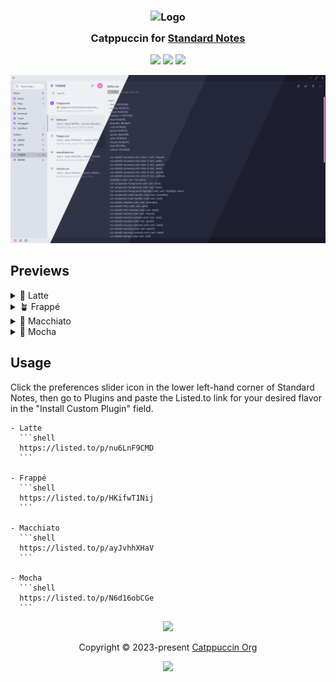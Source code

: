 <h3 align="center">
	<img src="https://raw.githubusercontent.com/catppuccin/catppuccin/main/assets/logos/exports/1544x1544_circle.png" width="100" alt="Logo"/><br/>
	<img src="https://raw.githubusercontent.com/catppuccin/catppuccin/main/assets/misc/transparent.png" height="30" width="0px"/>
	Catppuccin for <a href="https://standardnotes.com/">Standard Notes</a>
	<img src="https://raw.githubusercontent.com/catppuccin/catppuccin/main/assets/misc/transparent.png" height="30" width="0px"/>
</h3>

<p align="center">
	<a href="https://github.com/ek0vv/sn-theme-catppuccin/stargazers"><img src="https://img.shields.io/github/stars/ek0vv/sn-theme-catppuccin?colorA=363a4f&colorB=b7bdf8&style=for-the-badge"></a>
	<a href="https://github.com/ek0vv/sn-theme-catppuccin/issues"><img src="https://img.shields.io/github/issues/ek0vv/sn-theme-catppuccin?colorA=363a4f&colorB=f5a97f&style=for-the-badge"></a>
	<a href="https://github.com/ek0vv/sn-theme-catppuccin/contributors"><img src="https://img.shields.io/github/contributors/ek0vv/sn-theme-catppuccin?colorA=363a4f&colorB=a6da95&style=for-the-badge"></a>
</p>

<p align="center">
	<img src="https://raw.githubusercontent.com/ek0vv/sn-theme-catppuccin/main/assets/preview.webp"/>
</p>

## Previews

<details>
<summary>🌻 Latte</summary>
<img src="https://raw.githubusercontent.com/ek0vv/sn-theme-catppuccin/main/assets/preview-latte.webp"/>
</details>
<details>
<summary>🪴 Frappé</summary>
<img src="https://raw.githubusercontent.com/ek0vv/sn-theme-catppuccin/main/assets/preview-frappe.webp"/>
</details>
<details>
<summary>🌺 Macchiato</summary>
<img src="https://raw.githubusercontent.com/ek0vv/sn-theme-catppuccin/main/assets/preview-macchiato.webp"/>
</details>
<details>
<summary>🌿 Mocha</summary>
<img src="https://raw.githubusercontent.com/ek0vv/sn-theme-catppuccin/main/assets/preview-mocha.webp"/>
</details>


## Usage

Click the preferences slider icon in the lower left-hand corner of Standard Notes, then go to Plugins and paste the Listed.to link for your desired flavor in the "Install Custom Plugin" field.

    - Latte
      ```shell
      https://listed.to/p/nu6LnF9CMD
      ```

    - Frappé
      ```shell
      https://listed.to/p/HKifwT1Nij
      ```

    - Macchiato
      ```shell
      https://listed.to/p/ayJvhhXHaV
      ```

    - Mocha
      ```shell
      https://listed.to/p/N6d16obCGe    
      ```
  

<p align="center">
	<img src="https://raw.githubusercontent.com/catppuccin/catppuccin/main/assets/footers/gray0_ctp_on_line.svg?sanitize=true" />
</p>

<p align="center">
	Copyright &copy; 2023-present <a href="https://github.com/catppuccin" target="_blank">Catppuccin Org</a>
</p>

<p align="center">
	<a href="https://github.com/catppuccin/catppuccin/blob/main/LICENSE"><img src="https://img.shields.io/static/v1.svg?style=for-the-badge&label=License&message=MIT&logoColor=d9e0ee&colorA=363a4f&colorB=b7bdf8"/></a>
</p>
